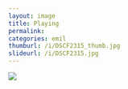 ```yaml
---
layout: image
title: Playing
permalink: 
categories: emil
thumburl: /i/DSCF2315_thumb.jpg
slideurl: /i/DSCF2315.jpg
---
```


![]({{site.url}}/i/DSCF2315.jpg)


